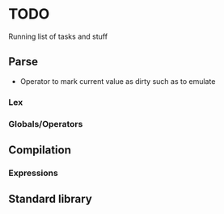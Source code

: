 # TODO
Running list of tasks and stuff
## Parse
- Operator to mark current value as dirty such as to emulate

### Lex

### Globals/Operators

###


## Compilation
### Expressions


###

## Standard library